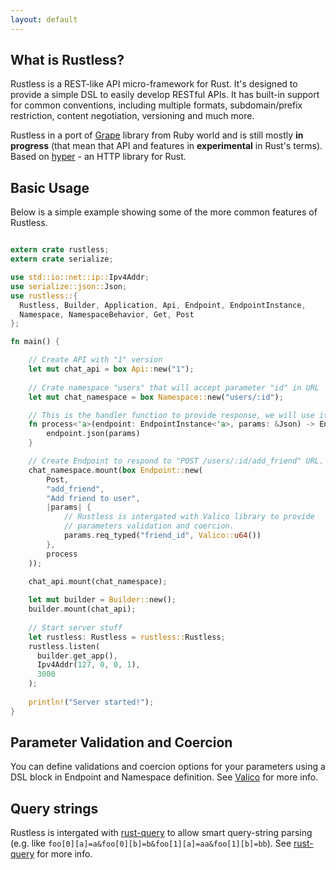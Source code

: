 ```yaml
---
layout: default
---
```


## What is Rustless?

Rustless is a REST-like API micro-framework for Rust. It's designed to provide a simple DSL to easily develop RESTful APIs. It has built-in support for common conventions, including multiple formats, subdomain/prefix restriction, content negotiation, versioning and much more.

Rustless in a port of [Grape] library from Ruby world and is still mostly **in progress** (that mean that API and features in
**experimental** in Rust's terms). Based on [hyper] - an HTTP library for Rust.

[Grape]: https://github.com/intridea/grape
[hyper]: https://github.com/hyperium/hyper

## Basic Usage

Below is a simple example showing some of the more common features of Rustless.

~~~rust

extern crate rustless;
extern crate serialize;

use std::io::net::ip::Ipv4Addr;
use serialize::json::Json;
use rustless::{
  Rustless, Builder, Application, Api, Endpoint, EndpointInstance, 
  Namespace, NamespaceBehavior, Get, Post
};

fn main() {

    // Create API with "1" version
    let mut chat_api = box Api::new("1");
    
    // Crate namespace "users" that will accept parameter "id" in URL
    let mut chat_namespace = box Namespace::new("users/:id");

    // This is the handler function to provide response, we will use it later
    fn process<'a>(endpoint: EndpointInstance<'a>, params: &Json) -> EndpointInstance<'a> {
        endpoint.json(params)
    }

    // Create Endpoint to respond to "POST /users/:id/add_friend" URL.
    chat_namespace.mount(box Endpoint::new(
        Post,
        "add_friend",
        "Add friend to user",
        |params| { 
            // Rustless is intergated with Valico library to provide
            // parameters validation and coercion.
            params.req_typed("friend_id", Valico::u64())
        },
        process
    ));

    chat_api.mount(chat_namespace);
  
    let mut builder = Builder::new();
    builder.mount(chat_api);
  
    // Start server stuff
    let rustless: Rustless = rustless::Rustless;
    rustless.listen(
      builder.get_app(),
      Ipv4Addr(127, 0, 0, 1),
      3000
    );
  
    println!("Server started!");
}

~~~

## Parameter Validation and Coercion

You can define validations and coercion options for your parameters using a DSL block in 
Endpoint and Namespace definition. See [Valico] for more info.

[Valico]: https://github.com/rustless/valico

## Query strings

Rustless is intergated with [rust-query] to allow smart query-string parsing 
(e.g. like `foo[0][a]=a&foo[0][b]=b&foo[1][a]=aa&foo[1][b]=bb`). See [rust-query] for more info.

[rust-query]: https://github.com/rustless/rust-query

